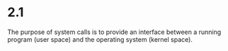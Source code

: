 # 2.1

The purpose of system calls is to provide an interface between a running program (user space) and the operating system (kernel space). 
